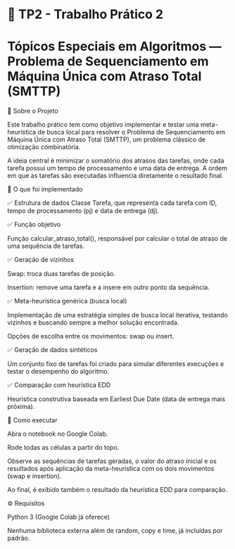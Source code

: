 # 📘 TP2 - Trabalho Prático 2
# Tópicos Especiais em Algoritmos — Problema de Sequenciamento em Máquina Única com Atraso Total (SMTTP)
🧠 Sobre o Projeto

Este trabalho prático tem como objetivo implementar e testar uma meta-heurística de busca local para resolver o Problema de Sequenciamento em Máquina Única com Atraso Total (SMTTP), um problema clássico de otimização combinatória.

A ideia central é minimizar o somatório dos atrasos das tarefas, onde cada tarefa possui um tempo de processamento e uma data de entrega. A ordem em que as tarefas são executadas influencia diretamente o resultado final.

🧩 O que foi implementado

✅ Estrutura de dados
Classe Tarefa, que representa cada tarefa com ID, tempo de processamento (pj) e data de entrega (dj).

✅ Função objetivo

Função calcular_atraso_total(), responsável por calcular o total de atraso de uma sequência de tarefas.

✅ Geração de vizinhos

Swap: troca duas tarefas de posição.

Insertion: remove uma tarefa e a insere em outro ponto da sequência.

✅ Meta-heurística genérica (busca local)

Implementação de uma estratégia simples de busca local iterativa, testando vizinhos e buscando sempre a melhor solução encontrada.

Opções de escolha entre os movimentos: swap ou insert.

✅ Geração de dados sintéticos

Um conjunto fixo de tarefas foi criado para simular diferentes execuções e testar o desempenho do algoritmo.

✅ Comparação com heurística EDD

Heurística construtiva baseada em Earliest Due Date (data de entrega mais próxima).

🧪 Como executar

Abra o notebook no Google Colab.

Rode todas as células a partir do topo.

Observe as sequências de tarefas geradas, o valor do atraso inicial e os resultados após aplicação da meta-heurística com os dois movimentos (swap e insertion).

Ao final, é exibido também o resultado da heurística EDD para comparação.

⚙️ Requisitos

Python 3 (Google Colab já oferece)

Nenhuma biblioteca externa além de random, copy e time, já incluídas por padrão.

